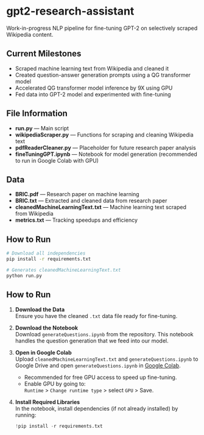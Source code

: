 # gpt2-research-assistant

Work-in-progress NLP pipeline for fine-tuning GPT-2 on selectively scraped Wikipedia content.

## Current Milestones
- Scraped machine learning text from Wikipedia and cleaned it  
- Created question-answer generation prompts using a QG transformer model  
- Accelerated QG transformer model inference by 9X using GPU  
- Fed data into GPT-2 model and experimented with fine-tuning  

## File Information
- **run.py** — Main script  
- **wikipediaScraper.py** — Functions for scraping and cleaning Wikipedia text  
- **pdfReaderCleaner.py** — Placeholder for future research paper analysis  
- **fineTuningGPT.ipynb** — Notebook for model generation (recommended to run in Google Colab with GPU)  

## Data
- **BRIC.pdf** — Research paper on machine learning  
- **BRIC.txt** — Extracted and cleaned data from research paper  
- **cleanedMachineLearningText.txt** — Machine learning text scraped from Wikipedia  
- **metrics.txt** — Tracking speedups and efficiency  

## How to Run

```bash
# Download all independencies
pip install -r requirements.txt
```

```bash
# Generates cleanedMachineLearningText.txt
python run.py
```

## How to Run

1. **Download the Data**  
   Ensure you have the cleaned `.txt` data file ready for fine-tuning.

2. **Download the Notebook**  
   Download `generateQuestions.ipynb` from the repository. This notebook handles the question generation that we feed into our model.

3. **Open in Google Colab**  
   Upload `cleanedMachineLearningText.txt` and `generateQuestions.ipynb` to Google Drive and open `generateQuestions.ipynb` in [Google Colab](https://colab.research.google.com/).  
   - Recommended for free GPU access to speed up fine-tuning.  
   - Enable GPU by going to:  
     `Runtime` > `Change runtime type` > select `GPU` > Save.

4. **Install Required Libraries**  
   In the notebook, install dependencies (if not already installed) by running:  
   ```python
   !pip install -r requirements.txt

